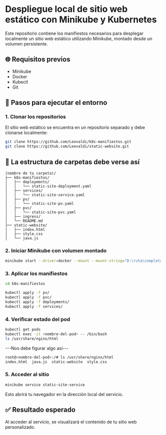 # Despliegue local de sitio web estático con Minikube y Kubernetes

Este repositorio contiene los manifiestos necesarios para desplegar localmente un sitio web estático utilizando Minikube, montado desde un volumen persistente.

## 🌐 Requisitos previos

- Minikube
- Docker
- Kubectl
- Git

## 🚀 Pasos para ejecutar el entorno

### 1. Clonar los repositorios

El sitio web estático se encuentra en un repositorio separado y debe clonarse localmente:

```bash
git clone https://github.com/Leovaldi/k8s-manifiestos.git
git clone https://github.com/Leovaldi/static-website.git
```

## 📁 La estructura de carpetas debe verse así

```
(nombre de tu carpeta)/
├── k8s-manifiestos/
│   ├── deployments/
│   │   └── static-site-deployment.yaml
│   ├── services/
│   │   └── static-site-service.yaml
│   ├── pv/
│   │   └── static-site-pv.yaml
│   ├── pvc/
│   │   └── static-site-pvc.yaml
│   ├── ingress/
│   └── README.md  
├── static-website/
│   ├── index.html
│   ├── style.css
│   └── java.js
```

### 2. Iniciar Minikube con volumen montado

```bash
minikube start --driver=docker --mount --mount-string="D:\ruta\completa\a\static-website:/mnt/web"
```

### 3. Aplicar los manifiestos

```bash
cd k8s-manifiestos

kubectl apply -f pv/
kubectl apply -f pvc/
kubectl apply -f deployments/
kubectl apply -f services/
```

### 4. Verificar estado del pod

```bash
kubectl get pods
kubectl exec -it <nombre-del-pod> -- /bin/bash
ls /usr/share/nginx/html
```

---Nos debe figurar algo así---

```bash
root@<nombre-del-pod>:/# ls /usr/share/nginx/html
index.html  java.js  static-website  style.css
```

### 5. Acceder al sitio

```bash
minikube service static-site-service
```

Esto abrirá tu navegador en la dirección local del servicio.

## ✅ Resultado esperado

Al acceder al servicio, se visualizará el contenido de tu sitio web personalizado.